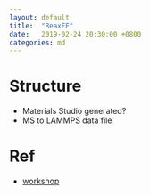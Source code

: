 ```yaml
---
layout: default
title:  "ReaxFF"
date:   2019-02-24 20:30:00 +0800
categories: md
---
```


# Structure
- Materials Studio generated?
- MS to LAMMPS data file

# Ref
- [workshop](https://lammps.sandia.gov/workshops/Aug13/vanDuin/LAMMPS_workshop_vanDuin.pdf)